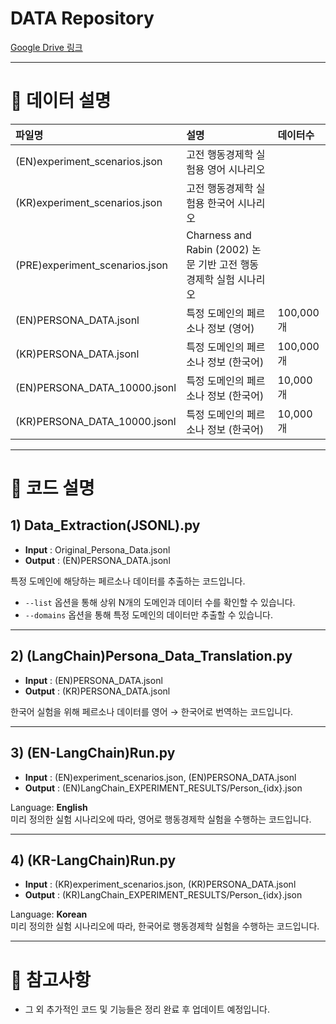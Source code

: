 # DATA Repository

[Google Drive 링크](https://drive.google.com/drive/folders/1ryxXR_OhH1orSBd33uVKIaQ87L4mVp_s?usp=sharing)

---

# 📂 데이터 설명

| 파일명 | 설명 | 데이터수 |
|:---|:---| :--- |
| (EN)experiment_scenarios.json | 고전 행동경제학 실험용 영어 시나리오 |  |
| (KR)experiment_scenarios.json | 고전 행동경제학 실험용 한국어 시나리오 |  |
| (PRE)experiment_scenarios.json | Charness and Rabin (2002) 논문 기반 고전 행동경제학 실험 시나리오 |  |
| (EN)PERSONA_DATA.jsonl | 특정 도메인의 페르소나 정보 (영어) | 100,000개
| (KR)PERSONA_DATA.jsonl | 특정 도메인의 페르소나 정보 (한국어) | 100,000개
| (EN)PERSONA_DATA_10000.jsonl | 특정 도메인의 페르소나 정보 (한국어) | 10,000개 |
| (KR)PERSONA_DATA_10000.jsonl | 특정 도메인의 페르소나 정보 (한국어) | 10,000개 |

---

# 🧩 코드 설명

## 1) Data_Extraction(JSONL).py
- **Input** : Original_Persona_Data.jsonl  
- **Output** : (EN)PERSONA_DATA.jsonl  

특정 도메인에 해당하는 페르소나 데이터를 추출하는 코드입니다.  
- `--list` 옵션을 통해 상위 N개의 도메인과 데이터 수를 확인할 수 있습니다.
- `--domains` 옵션을 통해 특정 도메인의 데이터만 추출할 수 있습니다.

---

## 2) (LangChain)Persona_Data_Translation.py
- **Input** : (EN)PERSONA_DATA.jsonl  
- **Output** : (KR)PERSONA_DATA.jsonl  

한국어 실험을 위해 페르소나 데이터를 영어 → 한국어로 번역하는 코드입니다.

---

## 3) (EN-LangChain)Run.py
- **Input** : (EN)experiment_scenarios.json, (EN)PERSONA_DATA.jsonl  
- **Output** : (EN)LangChain_EXPERIMENT_RESULTS/Person_{idx}.json  

Language: **English**  
미리 정의한 실험 시나리오에 따라, 영어로 행동경제학 실험을 수행하는 코드입니다.

---

## 4) (KR-LangChain)Run.py
- **Input** : (KR)experiment_scenarios.json, (KR)PERSONA_DATA.jsonl  
- **Output** : (KR)LangChain_EXPERIMENT_RESULTS/Person_{idx}.json  

Language: **Korean**  
미리 정의한 실험 시나리오에 따라, 한국어로 행동경제학 실험을 수행하는 코드입니다.

---

# 📢 참고사항
- 그 외 추가적인 코드 및 기능들은 정리 완료 후 업데이트 예정입니다.
